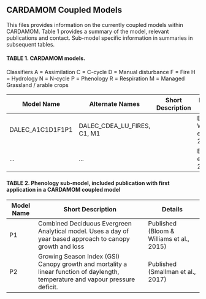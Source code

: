 ## CARDAMOM Coupled Models

This files provides information on the currently coupled models within CARDAMOM. Table 1 provides a summary of the model, relevant publications and contact.
Sub-model specific information in summaries in subsequent tables.

#### TABLE 1. CARDAMOM models.

Classifiers
A = Assimilation
C = C-cycle
D = Manual disturbance
F = Fire
H = Hydrology
N = N-cycle
P = Phenology
R = Respiration
M = Managed Grassland / arable crops


| Model Name                       | Alternate Names     | Short Description                                   | Details (POC)                   | Status      |
|----------------------------------|---------------------|-----------------------------------------------------|---------------------------------|-------------|
| DALEC_A1C1D1F1P1                 | DALEC_CDEA_LU_FIRES, C1, M1 |                                           | Bloom & Williams et al., 2015   | Published   |
| ...                              | ...                 |                                                     | Bloom et al., 2016              | Published   |

#### TABLE 2. Phenology sub-model, included publication with first application in a CARDAMOM coupled model

| Model Name                       | Short Description                                                    | Details                          |
|----------------------------------|---------------------------------------------------------------------|-----------------------------------|
| P1                               | Combined Deciduous Evergreen Analytical model. Uses a day of year based approach to canopy growth and loss| Published (Bloom & Williams et al., 2015)  |
| P2                               | Growing Season Index (GSI) Canopy growth and mortality a linear function of daylength, temperature and vapour pressure deficit. | Published (Smallman et al., 2017)  |


